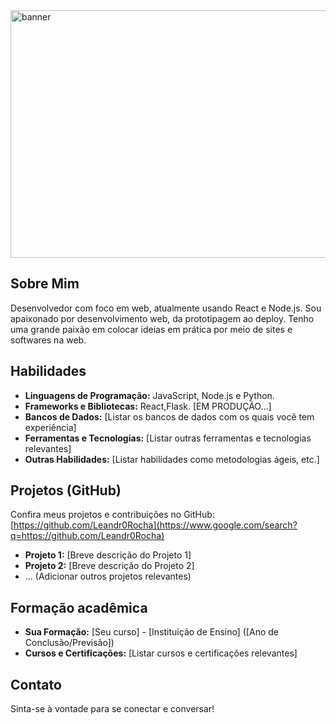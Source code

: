 <img width="1584" height="396" alt="banner" src="https://github.com/user-attachments/assets/0582082d-158c-4e3a-b347-1006ff710c63" />

## Sobre Mim

Desenvolvedor com foco em web, atualmente usando React e Node.js. Sou apaixonado por desenvolvimento web, da prototipagem ao deploy. Tenho uma grande paixão em colocar ideias em prática por meio de sites e softwares na web.

## Habilidades

  * **Linguagens de Programação:** JavaScript, Node.js e Python.
  * **Frameworks e Bibliotecas:** React,Flask. [EM PRODUÇÃO...]
  * **Bancos de Dados:** [Listar os bancos de dados com os quais você tem experiência]
  * **Ferramentas e Tecnologias:** [Listar outras ferramentas e tecnologias relevantes]
  * **Outras Habilidades:** [Listar habilidades como metodologias ágeis, etc.]

## Projetos (GitHub)

Confira meus projetos e contribuições no GitHub: [https://github.com/Leandr0Rocha](https://www.google.com/search?q=https://github.com/Leandr0Rocha)

  * **Projeto 1:** [Breve descrição do Projeto 1]
  * **Projeto 2:** [Breve descrição do Projeto 2]
  * ... (Adicionar outros projetos relevantes)

## Formação acadêmica

  * **Sua Formação:** [Seu curso] - [Instituição de Ensino] ([Ano de Conclusão/Previsão])
  * **Cursos e Certificações:** [Listar cursos e certificações relevantes]

## Contato

Sinta-se à vontade para se conectar e conversar\!

[](https://www.google.com/search?q=%5Bhttps://www.linkedin.com/in/leandro-rocha-aa1770276/%5D\(https://www.linkedin.com/in/leandro-rocha-aa1770276/\))
[](https://www.google.com/search?q=https://github.com/Leandr0Rocha)


